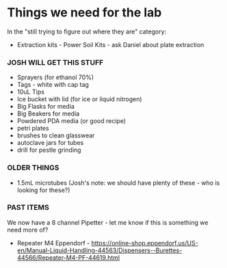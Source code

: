 # Things we need for the lab

In the "still trying to figure out where they are" category:
- Extraction kits - Power Soil Kits - ask Daniel about plate extraction

### JOSH WILL GET THIS STUFF

- Sprayers (for ethanol 70%)
- Tags - white with cap tag
- 10uL Tips
- Ice bucket with lid (for ice or liquid nitrogen)
- Big Flasks for media
- Big Beakers for media
- Powdered PDA media (or good recipe)
- petri plates
- brushes to clean glasswear
- autoclave jars for tubes
- drill for pestle grinding

### OLDER THINGS

- 1.5mL microtubes (Josh's note: we should have plenty of these - who is looking for these?)

### PAST ITEMS

We now have a 8 channel Pipetter - let me know if this is something we need more of?

- Repeater M4 Eppendorf - https://online-shop.eppendorf.us/US-en/Manual-Liquid-Handling-44563/Dispensers--Burettes-44566/Repeater-M4-PF-44619.html

